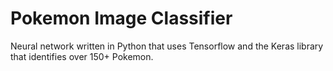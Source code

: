 # Pokemon Image Classifier
Neural network written in Python that uses Tensorflow and the Keras library that identifies over 150+ Pokemon.
